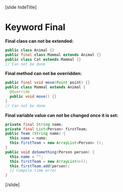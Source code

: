 [slide hideTitle]

# Keyword Final

**Final class can not be extended:**

```java
public class Animal {}
public final class Mammal extends Animal {}
public class Cat extends Mammal {}
// Can not be done
```

**Final method can not be overridden:**

```java
public final void move(Point point) {}
public class Mammal extends Animal {
  @Override 
  public void move() {}
}
// Can not be done
```

**Final variable value can not be changed once it is set:**

```java
private final String name;
private final List<Person> firstTeam;
public Team (String name) {
  this.name = name;
  this.firstTeam = new ArrayList<Person> ();
}
public void doSomething(Person person) {
  this.name = "";
  this.firstTeam = new ArrayList<>();
  this.firstTeam.add(person);
  // Compile time error
}
```
[/slide]